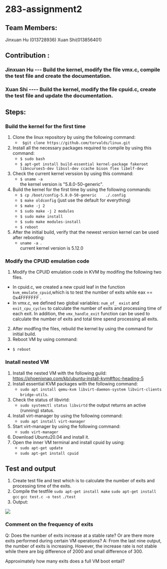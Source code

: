 # 283-assignment2
## Team Members:
Jinxuan Hu (013728936) Xuan Shi(013856401)

## Contribution :
### Jinxuan Hu --- Build the kernel, modify the file vmx.c, compile the test file  and create the documentation. 
### Xuan Shi ---- Build the kernel, modify the file cpuid.c, create the test file and update the documentation.

## Steps:
### Build the kernel for the first time

1. Clone  the linux repository by using the following command:                                                                                           
	* ` $git clone https://github.com/torvalds/linux.git`
2. Install all the necessary packages required to compile by using this command:                                                                         
	* `$ sudo bash`                                               
	* `$ apt-get install build-essential kernel-package fakeroot libncurses5-dev libssl-dev ccache bison flex libelf-dev` 
3. Check the current kernel verssion by using this command:  
	* `$ uname -a`  
	  the kernel version is "5.8.0-50-generic".
4. Build the kernel for the first time by using the following commands:         
	* 	`$ cp /boot/config-5.8.0-50-generic    ./.config `  
	* 	`$ make oldconfig` (just use the default for everything)   
	* 	`$ make -j 2` 
	*  `$ sudo make -j 2 modules`
	* 	`$ sudo make install`
	* 	`$ sudo make modules-install`
	* 	`$ reboot`	
5. After the initial build, verify that the newest version kernel can be used after rebooting:  
	* `uname -a `.  
	current kernel version is 5.12.0

### Modify the CPUID emulation code
1. Modify the CPUID emulation code in KVM by modifing the following two files. 
*  In cpuid.c, we created a new cpuid leaf in the function `kvm_emulate_cpuid`,which is to test the number of exits while eax == 0x4FFFFFFF   .[]()
*  In vmx.c, we defined two global variables: `num_of_ exist` and `exit_cpu_cycles` to calculate the number of exits and processing time of each exit. In addition, the `vmx_handle_exit` function can be used to calculate the number of exits and total time spend processing all exits.
2. After modfing the files, rebuild the kernel by using the command for initial build.   
3. Reboot VM by using command:  
* `$ reboot`

### Inatall nested VM 
1. Install the nested VM with the following guild:
	https://phoenixnap.com/kb/ubuntu-install-kvm#ftoc-heading-5
2. Install essential KVM packages with the following command:
	* `sudo apt install qemu-kvm libvirt-daemon-system libvirt-clients bridge-utils`.
3.  Check the status of libvirtd:
	* `sudo systemctl status libvirtd`
	 the output returns an active (running) status.
4.  Install virt-manager by using the following command:
  	* `sudo apt install virt-manager`
5.  Start virt-manager by using the following command:
	* `sudo virt-manager`
6.  Download Ubuntu20.04 and install it.
7.  Open the inner VM terminal and install cpuid by using:
	* `sudo apt-get update `
	* `sudo apt-get install cpuid`

## Test and output
1. Create test file and test which is to calculate the number of exits and processing time of the exits.
2. Compile the testfile 
	`sudo apt-get install make`
	`sudo apt-get install gcc`
	`gcc test.c -o test`
	`./test`
3. Output:
<image src = "https://github.com/xuanwumay/283-assignment2/blob/master/output_of_exits.png">

### Comment on the frequency of exits 
Q: Does the number of exits increase at a stable rate? Or are there more exits performed during certain VM operations?
A: From the last nine output, the number of exits is increasing. However, the increase rate is not stable while there are big difference of 2000 and small difference of 300.

Approximately how many exits does a full VM boot entail? 

